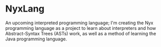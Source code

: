 # NyxLang
An upcoming interpreted programming language; I'm creating the Nyx programming language as a project to learn about interpreters and how Abstract-Syntax Trees (ASTs) work, as well as a method of learning the Java programming language.
